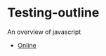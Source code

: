 # Testing-outline
An overview of javascript

- [Online](https://czw-007.github.io/Testing-outline)


